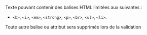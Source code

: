 Texte pouvant contenir des balises HTML limitées aux suivantes :

- `<b>`, `<i>`, `<em>`, `<strong>`, `<p>`, `<br>`, `<ul>`, `<li>`.

Toute autre balise ou attribut sera supprimée lors de la validation
